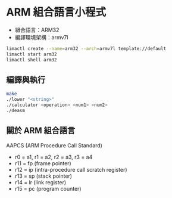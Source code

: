 # ARM 組合語言小程式

- 組合語言：ARM32
- 編譯環境架構：armv7l

```sh
limactl create --name=arm32 --arch=armv7l template://default
limactl start arm32
limactl shell arm32
```

## 編譯與執行

```sh
make
./lower "<string>"
./calculator <operation> <num1> <num2>
./deasm
```

## 關於 ARM 組合語言

AAPCS (ARM Procedure Call Standard)

- r0 = a1, r1 = a2, r2 = a3, r3 = a4
- r11 = fp (frame pointer)
- r12 = ip (intra-procedure call scratch register)
- r13 = sp (stack pointer)
- r14 = lr (link register)
- r15 = pc (program counter)
